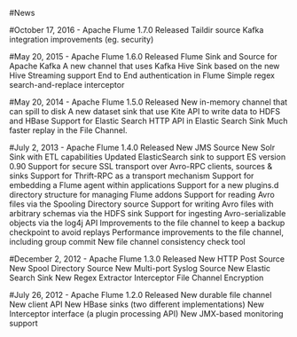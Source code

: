 #News

#October 17, 2016 - Apache Flume 1.7.0 Released
Taildir source
Kafka integration improvements (eg. security)

#May 20, 2015 - Apache Flume 1.6.0 Released
Flume Sink and Source for Apache Kafka
A new channel that uses Kafka
Hive Sink based on the new Hive Streaming support
End to End authentication in Flume
Simple regex search-and-replace interceptor

#May 20, 2014 - Apache Flume 1.5.0 Released
New in-memory channel that can spill to disk
A new dataset sink that use Kite API to write data to HDFS and HBase
Support for Elastic Search HTTP API in Elastic Search Sink
Much faster replay in the File Channel.

#July 2, 2013 - Apache Flume 1.4.0 Released
New JMS Source
New Solr Sink with ETL capabilities
Updated ElasticSearch sink to support ES version 0.90
Support for secure SSL transport over Avro-RPC clients, sources & sinks
Support for Thrift-RPC as a transport mechanism
Support for embedding a Flume agent within applications
Support for a new plugins.d directory structure for managing Flume addons
Support for reading Avro files via the Spooling Directory source
Support for writing Avro files with arbitrary schemas via the HDFS sink
Support for ingesting Avro-serializable objects via the log4j API
Improvements to the file channel to keep a backup checkpoint to avoid replays
Performance improvements to the file channel, including group commit
New file channel consistency check tool

#December 2, 2012 - Apache Flume 1.3.0 Released
New HTTP Post Source
New Spool Directory Source
New Multi-port Syslog Source
New Elastic Search Sink
New Regex Extractor Interceptor
File Channel Encryption

#July 26, 2012 - Apache Flume 1.2.0 Released
New durable file channel
New client API
New HBase sinks (two different implementations)
New Interceptor interface (a plugin processing API)
New JMX-based monitoring support

